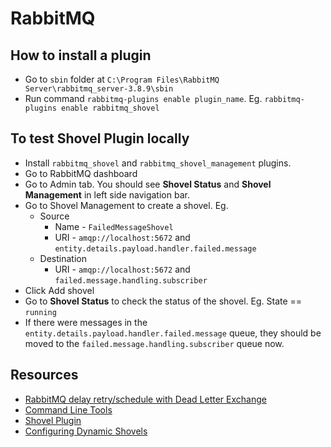 # RabbitMQ

## How to install a plugin

- Go to `sbin` folder at `C:\Program Files\RabbitMQ Server\rabbitmq_server-3.8.9\sbin`
- Run command `rabbitmq-plugins enable plugin_name`. Eg. `rabbitmq-plugins enable rabbitmq_shovel`

## To test Shovel Plugin locally

- Install `rabbitmq_shovel` and `rabbitmq_shovel_management` plugins.
- Go to RabbitMQ dashboard
- Go to Admin tab. You should see **Shovel Status** and **Shovel Management** in left side navigation bar.
- Go to Shovel Management to create a shovel. Eg.
  - Source
    - Name - `FailedMessageShovel`
    - URI - `amqp://localhost:5672` and `entity.details.payload.handler.failed.message`
  - Destination
    - URI - `amqp://localhost:5672` and `failed.message.handling.subscriber`
- Click Add shovel
- Go to **Shovel Status** to check the status of the shovel. Eg. State == `running`
- If there were messages in the `entity.details.payload.handler.failed.message` queue, they should be moved to the `failed.message.handling.subscriber` queue now.

## Resources

- [RabbitMQ delay retry/schedule with Dead Letter Exchange](https://medium.com/@kiennguyen88/rabbitmq-delay-retry-schedule-with-dead-letter-exchange-31fb25a440fc)
- [Command Line Tools](https://rabbitmq.com/cli.html)
- [Shovel Plugin](https://www.rabbitmq.com/shovel.html)
- [Configuring Dynamic Shovels](https://www.rabbitmq.com/shovel-dynamic.html)
